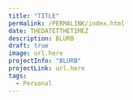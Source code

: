```yaml
---
title: "TITLE"
permalink: /PERMALINK/index.html
date: THEDATETTHETIMEZ
description: BLURB
draft: true
image: url.here
projectInfo: "BLURB"
projectLink: url.here
tags: 
  - Personal
---
```



